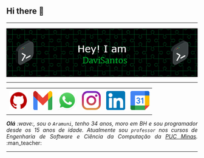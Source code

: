 ## Hi there 👋

-----

<div>
<img align="center" alt="Header" src="https://github.com/DaviSantos23/DaviSantos23/blob/main/img/github-header-image.png"/>
</div>

-----

<div align="center">
<table>
<tr>
 <td align="center" colspan="11"></td>
</tr> 
<tr>
<td><a href="https://github.com/DaviSantos23" target="_blank"><img src="https://github.com/DaviSantos23/DaviSantos23/blob/main/img/github.png" width="50px" height="50px"/></a>
</td>
<td><a href="mailto:davierico23@gmail.com" target="_blank"><img src="https://github.com/DaviSantos23/DaviSantos23/blob/main/img/gmail.png" width="50px" height="50px"/></a>
</td>
<td><a href="https://wa.me/5531933001721" target="_blank"><img src="https://github.com/DaviSantos23/DaviSantos23/blob/main/img/whatsapp.png" width="50px" height="50px"/></a>
</td>
<td><a href="https://www.instagram.com/davierico23/" target="_blank"><img src="https://github.com/DaviSantos23/DaviSantos23/blob/main/img/instagram.png" width="50px" height="50px"/></a>
</td>
<td><a href="https://www.linkedin.com/in/davisantos23/ target="_blank"><img src="https://github.com/DaviSantos23/DaviSantos23/blob/main/img/linkedin.png" width="50px" height="50px"/></a>
</td>
<td><a href="https://calendly.com/davierico23" target="_blank"><img src="https://github.com/DaviSantos23/DaviSantos23/blob/main/img/calendly.png" width="50px" height="50px"/></a>
</td>
</tr>
<tr>
 <td align="center" colspan="11"></td>
</tr> 
</table>

</div>
<div align="justify">
<i><b>Olá</b> :wave:, sou o <code>Aramuni</code>, tenho 34 anos, moro em BH e sou programador desde os 15 anos de idade. Atualmente sou <code>professor</code> nos cursos de Engenharia de Software e Ciência da Computação da <a href="https://www.pucminas.br/" target="_blank">PUC Minas</a>.</i> :man_teacher:<br />
</div>

-----

<!--
**DaviSantos23/DaviSantos23** is a ✨ _special_ ✨ repository because its `README.md` (this file) appears on your GitHub profile.

Here are some ideas to get you started:

- 🔭 I’m currently working on ...
- 🌱 I’m currently learning ...
- 👯 I’m looking to collaborate on ...
- 🤔 I’m looking for help with ...
- 💬 Ask me about ...
- 📫 How to reach me: ...
- 😄 Pronouns: ...
- ⚡ Fun fact: ...
-->
